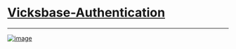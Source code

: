 # [Vicksbase-Authentication](https://vicksbase.herokuapp.com/vicksmail)

---------------------------------------------

[![image](https://user-images.githubusercontent.com/50515418/132024604-24f8c102-3037-4be3-94d9-4ebd133f6e1b.png)](https://vicksbase.herokuapp.com/)
